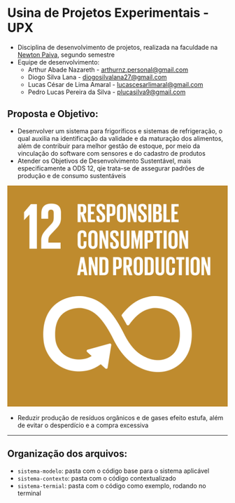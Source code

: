 # Usina de Projetos Experimentais - UPX
- Disciplina de desenvolvimento de projetos, realizada na faculdade na [Newton Paiva](https://newtonpaiva.br), segundo semestre
- Equipe de desenvolvimento:
    + Arthur Abade Nazareth - arthurnz.personal@gmail.com
    + Diogo Silva Lana - diogosilvalana27@gmail.com
    + Lucas César de Lima Amaral - lucascesarlimaral@gmail.com
    + Pedro Lucas Pereira da Silva - plucasilva9@gmail.com
## Proposta e Objetivo:
- Desenvolver um sistema para frigoríficos e sistemas de refrigeração, o qual auxilia na identificação da validade e da maturação dos alimentos, além de contribuir para melhor gestão de estoque, por meio da vinculação do software com sensores e do cadastro de produtos
- Atender os Objetivos de Desenvolvimento Sustentável, mais especificamente a ODS 12, qie trata-se de assegurar padrões de produção e de consumo sustentáveis

<div align="center" width:100px >
  <img src="Images/ods12.png" alt="ODS12" />
</div>

- Reduzir produção de resíduos orgânicos e de gases efeito estufa, além de evitar o desperdício e a compra excessiva
-----
## Organização dos arquivos:
- `sistema-modelo`: pasta com o código base para o sistema aplicável
- `sistema-contexto`: pasta com o código contextualizado
- `sistema-termial`: pasta com o código como exemplo, rodando no terminal
